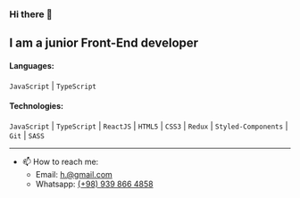 ### Hi there 👋
## I am a junior Front-End developer

#### Languages:
`JavaScript` | `TypeScript`

#### Technologies:
`JavaScript` | `TypeScript` | `ReactJS` | `HTML5` | `CSS3` | `Redux` | `Styled-Components` | `Git` | `SASS`


* * *
- 📫 How to reach me: 
  - Email: [h.@gmail.com](mailto:qafoori.hr@gmail.com)
  - Whatsapp: [(+98) 939 866 4858](https://wa.me/989398664858?text=Hello%20Hassan%2C%20I%27m%20coming%20from%20your%20Github%20profile)
